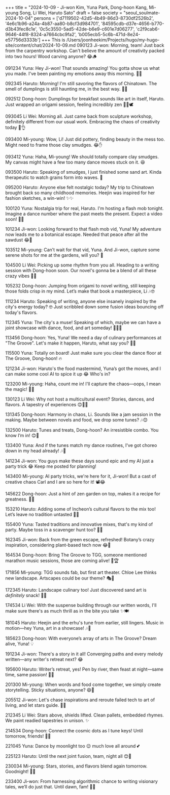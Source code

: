 +++
title = "2024-10-09 - Ji-won Kim, Yuna Park, Dong-hoon Kang, Mi-young Song, Li Wei, Haruto Sato"
draft = false
society = "seoul_soulmate-2024-10-04"
persons = ['d7119502-42d5-4b49-86d3-8730df2526b2', '4e6c1b96-a24a-4b87-aa80-b8cf3d984701', '84595cdb-d37e-4656-b770-d3b43fec8c1e', '0c5c3550-5ad5-42de-b6e9-c601e7d06277', 'c2f9cab6-9646-44f8-8324-a7664cbc9fa2', 'b005ecb5-5c6b-471d-8e24-e57756d3333b']
+++
This is /Users/joonheekim/Projects/hugo/my-hugo-site/content/chat/2024-10-09.md
090123 Ji-won: Morning, team! Just back from the carpentry workshop. Can't believe the amount of creativity packed into two hours! Wood carving anyone? 😂🪵

091234 Yuna: Hey Ji-won! That sounds amazing! You gotta show us what you made. I've been painting my emotions away this morning. 🎨💃

092345 Haruto: Morning! I'm still savoring the flavors of Chinatown. The smell of dumplings is still haunting me, in the best way. 🍜😋

092512 Dong-hoon: Dumplings for breakfast sounds like art in itself, Haruto. Just wrapped an origami session, feeling incredibly zen 🧘‍♂️🕊️

093045 Li Wei: Morning all. Just came back from sculpture workshop, definitely different from our usual work. Embracing the chaos of creativity today 🎨👌

093400 Mi-young: Wow, Li! Just did pottery, finding beauty in the mess too. Might need to frame those clay smudges. 😂✋

093412 Yuna: Haha, Mi-young! We should totally compare clay smudges. My canvas might have a few too many dance moves stuck on it. 😆

093500 Haruto: Speaking of smudges, I just finished some sand art. Kinda therapeutic to watch grains form into waves. 🌊

095200 Haruto: Anyone else felt nostalgic today? My trip to Chinatown brought back so many childhood memories. Heejin was inspired for her fashion sketches, a win-win! ✨✨

100120 Yuna: Nostalgia trip for real, Haruto. I'm hosting a flash mob tonight. Imagine a dance number where the past meets the present. Expect a video soon! 🎥💃

101234 Ji-won: Looking forward to that flash mob vid, Yuna! My adventure now leads me to a botanical escape. Needed that peace after all the sawdust 😂🌿

103512 Mi-young: Can’t wait for that vid, Yuna. And Ji-won, capture some serene shots for me at the gardens, will you? 🌺

104500 Li Wei: Picking up some rhythm from you all. Heading to a writing session with Dong-hoon soon. Our novel's gonna be a blend of all these crazy vibes 📖🧠

105232 Dong-hoon: Jumping from origami to novel writing, still keeping those folds crisp in my mind. Let’s make that book a masterpiece, Li 🎶🤓

111234 Haruto: Speaking of writing, anyone else insanely inspired by the city's energy today? 🤓 Just scribbled down some fusion ideas bouncing off today's flavors.

112345 Yuna: The city's a muse! Speaking of which, maybe we can have a joint showcase with dance, food, and art someday! 🍜💃🎨

113456 Dong-hoon: Yes, Yuna! We need a day of culinary performances at "The Groove". Let's make it happen, Haruto, what say you? 🍲🎸

115500 Yuna: Totally on board! Just make sure you clear the dance floor at The Groove, Dong-hoon! 🔥

121234 Ji-won: Haruto's the food mastermind, Yuna’s got the moves, and I can make some cool AI to spice it up 😂 Who's in?

123200 Mi-young: Haha, count me in! I'll capture the chaos—oops, I mean the magic! 📸✨

130123 Li Wei: Why not host a multicultural event? Stories, dances, and flavors. A tapestry of experiences 😊🍜🕺

131345 Dong-hoon: Harmony in chaos, Li. Sounds like a jam session in the making. Maybe between novels and food, we drop some tunes? 🎶😊

132500 Haruto: Tunes and treats, Dong-hoon? An irresistible combo. You know I’m in! 😊🍱

133400 Yuna: And if the tunes match my dance routines, I've got choreo down in my head already! 🎶💃

141234 Ji-won: You guys make these days sound epic and my AI just a party trick 😂 Keep me posted for planning!

143400 Mi-young: AI party tricks, we're here for it, Ji-won! But a cast of creative chaos Carl and I are so here for it! 📽️😂

145622 Dong-hoon: Just a hint of zen garden on top, makes it a recipe for greatness. 🍃✨

153210 Haruto: Adding some of Incheon’s cultural flavors to the mix too! Let’s leave no tradition untasted 🍜🥟

155400 Yuna: Tasted traditions and innovative mixes, that's my kind of party. Maybe toss in a scavenger hunt too? 🕵️‍♀️

162345 Ji-won: Back from the green escape, refreshed! Botany’s crazy inspiration, considering plant-based tech now 😂🌱

164534 Dong-hoon: Bring The Groove to TGG, someone mentioned marathon music sessions, those are coming alive! 🎷🏆

171856 Mi-young: TGG sounds fab, but first art theater. Chloe Lee thinks new landscape. Artscapes could be our theme? 🎭🎨

172345 Haruto: Landscape culinary too! Just discovered sand art is *definitely* snack! 🌊😂

174534 Li Wei: With the suspense building through our written words, I'll make sure there's as much thrill as in the bite you take ✨🍽️

181045 Haruto: Heejin and the erhu's tune from earlier, still lingers. Music in motion—hey Yuna, art in a showcase! 🎶💃

185623 Dong-hoon: With everyone’s array of arts in The Groove? Dream alive, Yuna! 💡

191234 Ji-won: There's a story in it all! Converging paths and every melody written—any writer's retreat next? 😂

195600 Haruto: Writer’s retreat, yes! Pen by river, then feast at night—same time, same passion! 🍜✨

201300 Mi-young: When words and food come together, we simply create storytelling. Sticky situations, anyone? 😄📜

205512 Ji-won: Let's chase inspirations and reroute failed tech to art of living, and let stars guide. 🌌✨

212345 Li Wei: Stars above, shields lifted. Clean pallets, embedded rhymes. We paint readied tapestries in unison. ✨

214534 Dong-hoon: Connect the cosmic dots as I tune keys! Until tomorrow, friends! 🌙🎶

221045 Yuna: Dance by moonlight too 😉 much love all around 💕

225123 Haruto: Until the next joint fusion, team, night all 😊🌙

230034 Mi-young: Stars, stories, and flavors blend again tomorrow. Goodnight! 🌟💫

233400 Ji-won: From harnessing algorithmic chance to writing visionary tales, we’ll do just that. Until dawn, fam! 🌌✨
